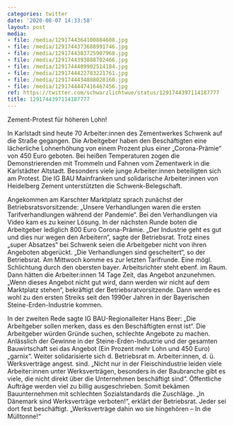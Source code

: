 ```yaml
---
categories: twitter
date: '2020-08-07 14:33:58'
layout: post
media:
- file: /media/1291744364100804608.jpg
- file: /media/1291744373688991746.jpg
- file: /media/1291744383725907968.jpg
- file: /media/1291744393888702466.jpg
- file: /media/1291744409902514184.jpg
- file: /media/1291744422783221761.jpg
- file: /media/1291744434888028160.jpg
- file: /media/1291744447416467456.jpg
ref: https://twitter.com/schwarzlichtwue/status/1291744397114187777
title: 1291744397114187777
---
```

Zement-Protest für höheren Lohn!



In Karlstadt sind heute 70 Arbeiter:innen des Zementwerkes Schwenk auf die Straße gegangen. Die Arbeitgeber haben den Beschäftigten eine lächerliche Lohnerhöhung von einem Prozent plus einer „Corona-Prämie“ von 450 Euro geboten. 
Bei heißen Temperaturen zogen die Demonstrierenden mit Trommeln und Fahnen vom Zementwerk in die Karlstädter Altstadt. Besonders viele junge Arbeiter:innen beteiligten sich am Protest. 
Die IG BAU Mainfranken und solidarische Arbeiter:innen von Heidelberg Zement unterstützten die Schwenk-Belegschaft.



Angekommen am Karschter Marktplatz sprach zunächst der Betriebsratsvorsitzende: „Unsere Verhandlungen waren die ersten Tarifverhandlungen während der Pandemie“.
Bei den Verhandlungen via Video kam es zu keiner Lösung. In der nächsten Runde boten die Arbeitgeber lediglich 800 Euro Corona-Prämie. „Der Industrie geht es gut und dies nur wegen den Arbeitern“, sagte der Betriebsrat.
Trotz eines „super Absatzes“ bei Schwenk seien die Arbeitgeber nicht von ihren Angeboten abgerückt. „Die Verhandlungen sind gescheitert“, so der Betriebsrat. Am Mittwoch komme es zur letzten Tarifrunde.
Eine mögl. Schlichtung durch den obersten bayer. Arbeitsrichter steht ebenf. im Raum. Dann hätten die Arbeiter:innen 14 Tage Zeit, das Angebot anzunehmen. „Wenn dieses Angebot nicht gut wird, dann werden wir nicht auf dem Marktplatz stehen“, bekräftigt der Betriebsratvorsitzende.
Dann werde es wohl zu den ersten Streiks seit den 1990er Jahren in der Bayerischen Steine-Erden-Industrie kommen.



In der zweiten Rede sagte IG BAU-Regionalleiter Hans Beer: „Die Arbeitgeber sollen merken, dass es den Beschäftigten ernst ist“.
Die Arbeitgeber würden Gründe suchen, schlechte Angebote zu machen. Anlässlich der Gewinne in der Steine-Erden-Industrie und der gesamten Bauwirtschaft sei das Angebot (Ein Prozent mehr Lohn und 450 Euro) „garnix“.
Weiter solidarisierte sich d. Betriebsrat m. Arbeiter:innen, d. ü. Werksverträge angest. sind. „Nicht nur in der Fleischindustrie leiden viele Arbeiter:innen unter Werksverträgen, besonders in der Baubranche gibt es viele, die nicht direkt über die Unternehmen beschäftigt sind“.
Öffentliche Aufträge werden viel zu billig ausgeschrieben. Somit bekämen Bauunternehmen mit schlechten Sozialstandards die Zuschläge.
„In Dänemark sind Werksverträge verboten!“, erklärt der Betriebsrat. Jeder sei dort fest beschäftigt. „Werksverträge dahin wo sie hingehören – In die Mülltonne!“